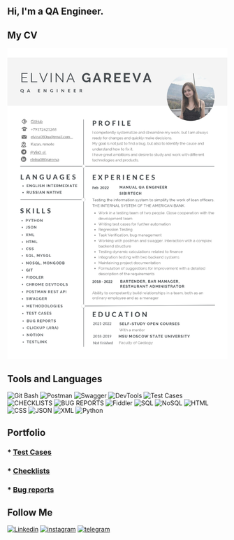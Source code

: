 ## Hi, I'm a QA Engineer. 
## My CV 
[![CV](https://github.com/Elvina080/elvina080/blob/main/ascets/CV_Elvina_Gareeva_page-0001.jpg)](https://github.com/Elvina080/elvina080/blob/main/ascets/CV_Elvina_Gareeva.pdf)

## Tools and Languages
![Git Bash](https://img.shields.io/badge/-Git_Bash-090909?style=for-the-badge&logo=git&logoColor=518ce9)
![Postman](https://img.shields.io/badge/-Postman-090909?style=for-the-badge&logo=Postman&logoColor=518ce9)
![Swagger](https://img.shields.io/badge/-Swagger-090909?style=for-the-badge&logo=Swagger&logoColor=518ce9)
![DevTools](https://img.shields.io/badge/-DevTools-090909?style=for-the-badge&logo=googlechrome&logoColor=518ce9)
![Test Cases](https://img.shields.io/badge/-Test_Cases-090909?style=for-the-badge&logo=notion&logoColor=518ce9)
![CHECKLISTS](https://img.shields.io/badge/-CHECKLISTS-090909?style=for-the-badge&logo=notion&logoColor=518ce9)
![BUG REPORTS](https://img.shields.io/badge/-BUG_REPORTS-090909?style=for-the-badge&logo=jira&logoColor=518ce9)
![Fiddler](https://img.shields.io/badge/-Fiddler-090909?style=for-the-badge&logo=progress&logoColor=518ce9)
![SQL](https://img.shields.io/badge/-SQL-090909?style=for-the-badge&logo=MySQL&logoColor=518ce9)
![NoSQL](https://img.shields.io/badge/-NoSQL-090909?style=for-the-badge&logo=Mongodb&logoColor=518ce9)
![HTML](https://img.shields.io/badge/-HTML-090909?style=for-the-badge&logo=VisualStudio&logoColor=518ce9)
![CSS](https://img.shields.io/badge/-CSS-090909?style=for-the-badge&logo=VisualStudio&logoColor=518ce9)
![JSON](https://img.shields.io/badge/-JSON-090909?style=for-the-badge&logo=VisualStudio&logoColor=518ce9)
![XML](https://img.shields.io/badge/-XML-090909?style=for-the-badge&logo=VisualStudio&logoColor=518ce9)
![Python](https://img.shields.io/badge/-Python-090909?style=for-the-badge&logo=VisualStudio&logoColor=518ce9)


## Portfolio
### * [Test Cases](https://github.com/Elvina080/elvina080/blob/main/ascets/%D0%A2%D0%B5%D1%81%D1%82%20%D0%BA%D0%B5%D0%B9%D1%81%D1%8B.pdf)
### * [Checklists](https://github.com/Elvina080/elvina080/blob/main/ascets/%D0%A7%D0%B5%D0%BA%20%D0%BB%D0%B8%D1%81%D1%82%D1%8B.pdf)
### * [Bug reports](https://github.com/Elvina080/elvina080/blob/main/ascets/%D0%91%D0%B0%D0%B3%20%D1%80%D0%B5%D0%BF%D0%BE%D1%80%D1%82%D1%8B.pdf)

## Follow Me
[![Linkedin](https://img.shields.io/badge/-Linkedin-090909?style=for-the-badge&logo=Linkedin&logoColor=007BB6)](https://www.linkedin.com/in/elvina080gareeva)
[![instagram](https://img.shields.io/badge/-instagram-090909?style=for-the-badge&logo=instagram&logoColor=B4068E)](https://www.instagram.com/vino.el_/)
[![telegram](https://img.shields.io/badge/-telegram-090909?style=for-the-badge&logo=telegram&logoColor=518ce9)](https://t.me/Vin0_el)
